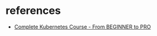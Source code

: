 # references

- [Complete Kubernetes Course - From BEGINNER to PRO](https://www.youtube.com/watch?v=2T86xAtR6Fo)
